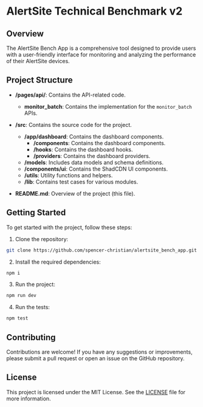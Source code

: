 # AlertSite Technical Benchmark v2

## Overview

The AlertSite Bench App is a comprehensive tool designed to provide users with a user-friendly interface for monitoring and analyzing the performance of their AlertSite devices.

## Project Structure

- **/pages/api/**: Contains the API-related code.

  - **monitor_batch**: Contains the implementation for the `monitor_batch` APIs.

- **/src**: Contains the source code for the project.

  - **/app/dashboard**: Contains the dashboard components.
    - **/components**: Contains the dashboard components.
    - **/hooks**: Contains the dashboard hooks.
    - **/providers**: Contains the dashboard providers.
  - **/models**: Includes data models and schema definitions.
  - **/components/ui**: Contains the ShadCDN UI components.
  - **/utils**: Utility functions and helpers.
  - **/lib**: Contains test cases for various modules.

- **README.md**: Overview of the project (this file).

## Getting Started

To get started with the project, follow these steps:

1. Clone the repository:

```bash
git clone https://github.com/spencer-christian/alertsite_bench_app.git
```

2. Install the required dependencies:

```bash
npm i
```

3. Run the project:

```bash
npm run dev
```

4. Run the tests:

```bash
npm test
```

## Contributing

Contributions are welcome! If you have any suggestions or improvements, please submit a pull request or open an issue on the GitHub repository.

## License

This project is licensed under the MIT License. See the [LICENSE](LICENSE) file for more information.
